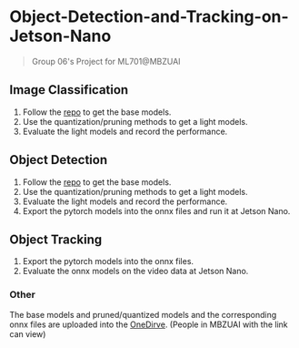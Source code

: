 # Object-Detection-and-Tracking-on-Jetson-Nano
> Group 06's Project for ML701@MBZUAI

## Image Classification

1) Follow the [repo](https://github.com/weiaicunzai/pytorch-cifar100) to get the base models.
2) Use the quantization/pruning methods to get a light models.
3) Evaluate the light models and record the performance.


## Object Detection

1) Follow the [repo](https://github.com/dusty-nv/pytorch-ssd) to get the base models.
2) Use the quantization/pruning methods to get a light models.
3) Evaluate the light models and record the performance.
4) Export the pytorch models into the onnx files and run it at Jetson Nano.


## Object Tracking

1) Export the pytorch models into the onnx files.
2) Evaluate the onnx models on the video data at Jetson Nano.


### Other

The base models and pruned/quantized models and the corresponding onnx files are uploaded into the [OneDirve](https://mbzuaiac-my.sharepoint.com/:f:/g/personal/zeyuan_yin_mbzuai_ac_ae/EhS7id5SfKdDnI7Ygcd_pHYBEt9hHw-c97kj_hIVhG6tSw?e=pNb4Df). (People in MBZUAI with the link can view)